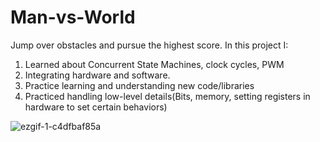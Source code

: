 # Man-vs-World
Jump over obstacles and pursue the highest score.
In this project I:
1) Learned about Concurrent State Machines, clock cycles, PWM
2) Integrating hardware and software.
3) Practice learning and understanding new code/libraries
4) Practiced handling low-level details(Bits, memory, setting registers in hardware to set certain behaviors)

![ezgif-1-c4dfbaf85a](https://github.com/user-attachments/assets/af5ea020-2baa-4721-9381-16b127ab5a59)

